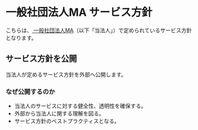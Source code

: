 # 一般社団法人MA サービス方針
こちらは、[	一般社団法人MA](https://we-are-ma.jp/)（以下「当法人」）で定められているサービス方針となります。<br>

## サービス方針を公開

当法人が定めるサービス方針を外部へ公開します。

### なぜ公開するのか

* 当法人のサービスに対する健全性、透明性を確保する。
* 外部から当法人に関する理解を図る。
* サービス方針のベストプラクティスとなる。
